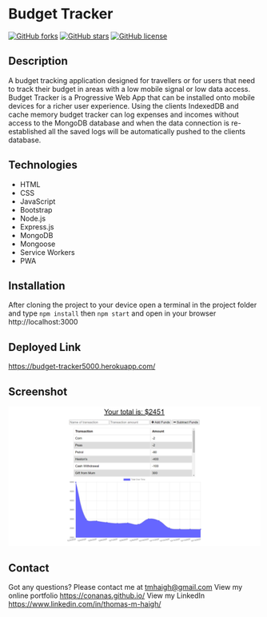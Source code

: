 # Budget Tracker

[![GitHub forks](https://img.shields.io/github/forks/Conanas/budget-tracker)](https://github.com/Conanas/budget-tracker/network) [![GitHub stars](https://img.shields.io/github/stars/Conanas/budget-tracker)](https://github.com/Conanas/budget-tracker/stargazers) [![GitHub license](https://img.shields.io/github/license/Conanas/budget-tracker)](https://github.com/Conanas/budget-tracker/blob/main/LICENSE)

## Description

A budget tracking application designed for travellers or for users that need to track their budget in areas with a low mobile signal or low data access. Budget Tracker is a Progressive Web App that can be installed onto mobile devices for a richer user experience. Using the clients IndexedDB and cache memory budget tracker can log expenses and incomes without access to the MongoDB database and when the data connection is re-established all the saved logs will be automatically pushed to the clients database.

## Technologies

- HTML
- CSS
- JavaScript
- Bootstrap
- Node.js
- Express.js
- MongoDB
- Mongoose
- Service Workers
- PWA

## Installation

After cloning the project to your device open a terminal in the project folder and type `npm install` then `npm start` and open in your browser http://localhost:3000

## Deployed Link

https://budget-tracker5000.herokuapp.com/

## Screenshot

![Budget Tracker](./screenshots/budget-tracker5000.png "Budget Tracker")

## Contact

Got any questions? Please contact me at tmhaigh@gmail.com
View my online portfolio https://conanas.github.io/
View my LinkedIn https://www.linkedin.com/in/thomas-m-haigh/

